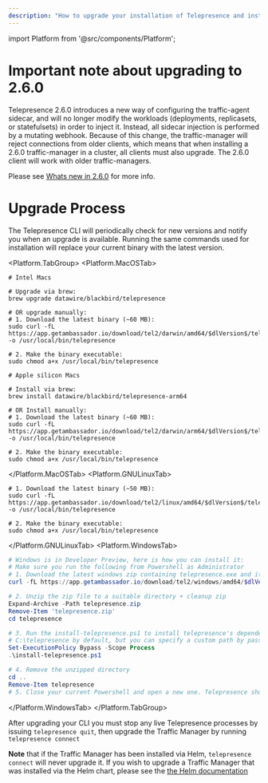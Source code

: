 ```yaml
---
description: "How to upgrade your installation of Telepresence and install previous versions."
---
```


import Platform from '@src/components/Platform';

# Important note about upgrading to 2.6.0
Telepresence 2.6.0 introduces a new way of configuring the traffic-agent sidecar, and will no longer modify the workloads (deployments,
replicasets, or statefulsets) in order to inject it. Instead, all sidecar injection is performed by a mutating webhook. Because of this
change, the traffic-manager will reject connections from older clients, which means that when installing a 2.6.0 traffic-manager in a
cluster, all clients must also upgrade.  The 2.6.0 client will work with older traffic-managers.

Please see [Whats new in 2.6.0](../../new-in-2.6) for more info.

# Upgrade Process
The Telepresence CLI will periodically check for new versions and notify you when an upgrade is available.  Running the same commands used for installation will replace your current binary with the latest version.

<Platform.TabGroup>
<Platform.MacOSTab>

```shell
# Intel Macs

# Upgrade via brew:
brew upgrade datawire/blackbird/telepresence

# OR upgrade manually:
# 1. Download the latest binary (~60 MB):
sudo curl -fL https://app.getambassador.io/download/tel2/darwin/amd64/$dlVersion$/telepresence -o /usr/local/bin/telepresence

# 2. Make the binary executable:
sudo chmod a+x /usr/local/bin/telepresence

# Apple silicon Macs

# Install via brew:
brew install datawire/blackbird/telepresence-arm64

# OR Install manually:
# 1. Download the latest binary (~60 MB):
sudo curl -fL https://app.getambassador.io/download/tel2/darwin/arm64/$dlVersion$/telepresence -o /usr/local/bin/telepresence

# 2. Make the binary executable:
sudo chmod a+x /usr/local/bin/telepresence
```

</Platform.MacOSTab>
<Platform.GNULinuxTab>

```shell
# 1. Download the latest binary (~50 MB):
sudo curl -fL https://app.getambassador.io/download/tel2/linux/amd64/$dlVersion$/telepresence -o /usr/local/bin/telepresence

# 2. Make the binary executable:
sudo chmod a+x /usr/local/bin/telepresence
```

</Platform.GNULinuxTab>
<Platform.WindowsTab>

```powershell
# Windows is in Developer Preview, here is how you can install it:
# Make sure you run the following from Powershell as Administrator
# 1. Download the latest windows zip containing telepresence.exe and its dependencies (~50 MB):
curl -fL https://app.getambassador.io/download/tel2/windows/amd64/$dlVersion$/telepresence.zip -o telepresence.zip

# 2. Unzip the zip file to a suitable directory + cleanup zip
Expand-Archive -Path telepresence.zip
Remove-Item 'telepresence.zip'
cd telepresence

# 3. Run the install-telepresence.ps1 to install telepresence's dependencies. It will install telepresence to
# C:\telepresence by default, but you can specify a custom path by passing in -Path C:\my\custom\path
Set-ExecutionPolicy Bypass -Scope Process
.\install-telepresence.ps1

# 4. Remove the unzipped directory
cd ..
Remove-Item telepresence
# 5. Close your current Powershell and open a new one. Telepresence should now be usable as telepresence.exe
```

</Platform.WindowsTab>
</Platform.TabGroup>

After upgrading your CLI you must stop any live Telepresence processes by issuing `telepresence quit`, then upgrade the Traffic Manager by running `telepresence connect`

**Note** that if the Traffic Manager has been installed via Helm, `telepresence connect` will never upgrade it. If you wish to upgrade a Traffic Manager that was installed via the Helm chart, please see the [the Helm documentation](../helm#upgrading-the-traffic-manager)
